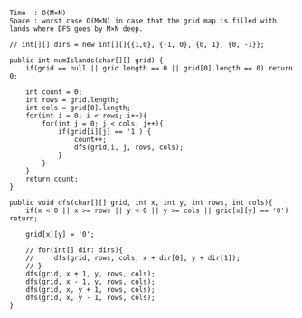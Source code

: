     
    Time  : O(M×N)
    Space : worst case O(M×N) in case that the grid map is filled with lands where DFS goes by M×N deep.
    
    // int[][] dirs = new int[][]{{1,0}, {-1, 0}, {0, 1}, {0, -1}};
    
    public int numIslands(char[][] grid) {
        if(grid == null || grid.length == 0 || grid[0].length == 0) return 0;
        
        int count = 0;
        int rows = grid.length;
        int cols = grid[0].length;
        for(int i = 0; i < rows; i++){
            for(int j = 0; j < cols; j++){
                if(grid[i][j] == '1') {
                    count++;
                    dfs(grid,i, j, rows, cols);
                }
            }
        }
        return count;
    }
    
    public void dfs(char[][] grid, int x, int y, int rows, int cols){
        if(x < 0 || x >= rows || y < 0 || y >= cols || grid[x][y] == '0') return;
        
        grid[x][y] = '0';
        
        // for(int[] dir: dirs){
        //     dfs(grid, rows, cols, x + dir[0], y + dir[1]);
        // }
        dfs(grid, x + 1, y, rows, cols);
        dfs(grid, x - 1, y, rows, cols);
        dfs(grid, x, y + 1, rows, cols);
        dfs(grid, x, y - 1, rows, cols);
    }
